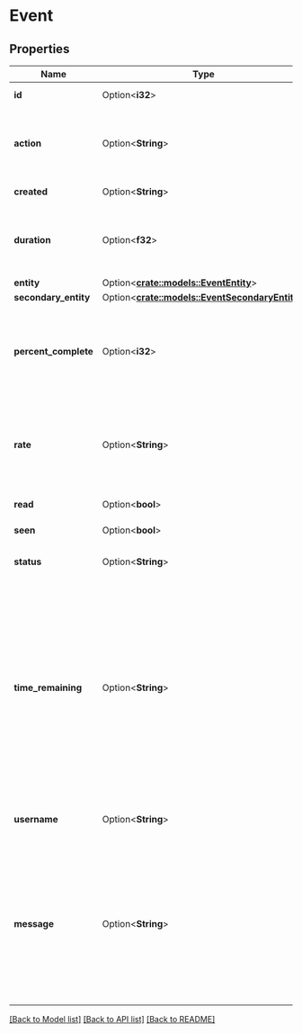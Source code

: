 # Event

## Properties

Name | Type | Description | Notes
------------ | ------------- | ------------- | -------------
**id** | Option<**i32**> | The unique ID of this Event. | [optional][readonly]
**action** | Option<**String**> | The action that caused this Event. New actions may be added in the future.  | [optional][readonly]
**created** | Option<**String**> | When this Event was created. | [optional][readonly]
**duration** | Option<**f32**> | The total duration in seconds that it takes for the Event to complete.  | [optional][readonly]
**entity** | Option<[**crate::models::EventEntity**](Event_entity.md)> |  | [optional]
**secondary_entity** | Option<[**crate::models::EventSecondaryEntity**](Event_secondary_entity.md)> |  | [optional]
**percent_complete** | Option<**i32**> | A percentage estimating the amount of time remaining for an Event. Returns `null` for notification events.  | [optional][readonly]
**rate** | Option<**String**> | The rate of completion of the Event. Only some Events will return rate; for example, migration and resize Events.  | [optional][readonly]
**read** | Option<**bool**> | If this Event has been read. | [optional][readonly]
**seen** | Option<**bool**> | If this Event has been seen. | [optional][readonly]
**status** | Option<**String**> | The current status of this Event. | [optional][readonly]
**time_remaining** | Option<**String**> | The estimated time remaining until the completion of this Event. This value is only returned for some in-progress migration events. For all other in-progress events, the `percent_complete` attribute will indicate about how much more work is to be done.  | [optional][readonly]
**username** | Option<**String**> | The username of the User who caused the Event.  | [optional][readonly]
**message** | Option<**String**> | Provides additional information about the event. Additional information may include, but is not limited to, a more detailed representation of events which can help diagnose non-obvious failures.  | [optional]

[[Back to Model list]](../README.md#documentation-for-models) [[Back to API list]](../README.md#documentation-for-api-endpoints) [[Back to README]](../README.md)


